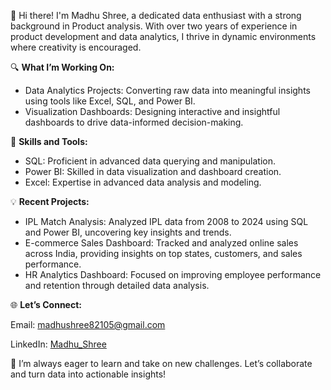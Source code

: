 👋 Hi there! I'm Madhu Shree, a dedicated data enthusiast with a strong background in Product analysis. With over two years of experience in product development and data analytics, I thrive in dynamic environments where creativity is encouraged.

🔍 **What I’m Working On:**

- Data Analytics Projects: Converting raw data into meaningful insights using tools like Excel, SQL, and Power BI.
- Visualization Dashboards: Designing interactive and insightful dashboards to drive data-informed decision-making.

🔧 **Skills and Tools:**

- SQL: Proficient in advanced data querying and manipulation.
- Power BI: Skilled in data visualization and dashboard creation.
- Excel: Expertise in advanced data analysis and modeling.

💡 **Recent Projects:**

- IPL Match Analysis: Analyzed IPL data from 2008 to 2024 using SQL and Power BI, uncovering key insights and trends.
- E-commerce Sales Dashboard: Tracked and analyzed online sales across India, providing insights on top states, customers, and sales performance.
- HR Analytics Dashboard: Focused on improving employee performance and retention through detailed data analysis.

🌐 **Let’s Connect:**

Email: madhushree82105@gmail.com

LinkedIn: [Madhu_Shree](https://www.linkedin.com/in/madhushree494)

🚀 I’m always eager to learn and take on new challenges. Let’s collaborate and turn data into actionable insights!

